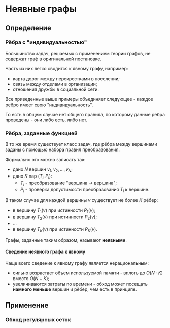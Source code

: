 # Неявные графы

## Определение

### Рёбра с "индивидуальностью"

Большинство задач, решаемых с применением теории графов, не содержат граф в оригинальной постановке.

Часть из них легко сводится к явному графу, например:

- карта дорог между перекрестками в поселении;
- связь между отделами в организации;
- отношения дружбы в социальной сети.

Все приведенные выше примеры объединяет следующее - каждое ребро имеет свою "индивидуальность". 

То есть в общем случае нет общего правила, по которому данные ребра проведены - они либо есть, либо нет.

### Рёбра, заданные функцией

В то же время существует класс задач, где рёбра между вершинами заданы с помощью набора правил преобразования.

Формально это можно записать так:

- дано $N$ вершин $v_1, v_2, \dots, v_N$;
- дано $K$ пар $(T_i, P_i)$:
  - $T_i$ - преобразование "вершина -> вершина";
  - $P_i$ - проверка допустимости преобразования $T_i$ к вершине.

В таком случае для каждой вершины $v$ существует не более $K$ рёбер:

- в вершину $T_1(v)$ при истинности $P_1(v)$;
- в вершину $T_2(v)$ при истинности $P_2(v)$;
- ...
- в вершину $T_K(v)$ при истинности $P_K(v)$.

Графы, заданные таким образом, называют **неявными**.

#### Сведение неявного графа к явному

Чаще всего сведение к явному графу является нерациональным:

- сильно возрастает объем используемой памяти - вплоть до $O(N \cdot K)$ вместо $O(N + K)$;
- увеличиваются затраты по времени - обход может посещать **намного меньше** вершин и рёбер, чем есть в принципе.

## Применение

### Обход регулярных сеток

